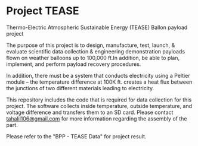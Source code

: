 # Project TEASE
Thermo-Electric Atmospheric Sustainable Energy (TEASE) Ballon payload project

The purpose of this project is to design, manufacture, test, launch, & evaluate scientific data collection & engineering demonstration payloads flown on weather balloons up to 100,000 ft.In addition, be able to plan, implement, and perform payload recovery procedures.

In addition, there must be a system that conducts electricity using a Peltier module – the temperature difference at 100K ft. creates a heat flux between the junctions of two different materials leading to electricity. 

This repository includes the code that is required for data collection for this project. The software collects inside temperature, outside temperature,  and voltage difference and transfers them to an SD card. Please contact tahalil106@gmail.com for more information regarding the assembly of the part.

Please refer to the "BPP - TEASE Data" for project result.
